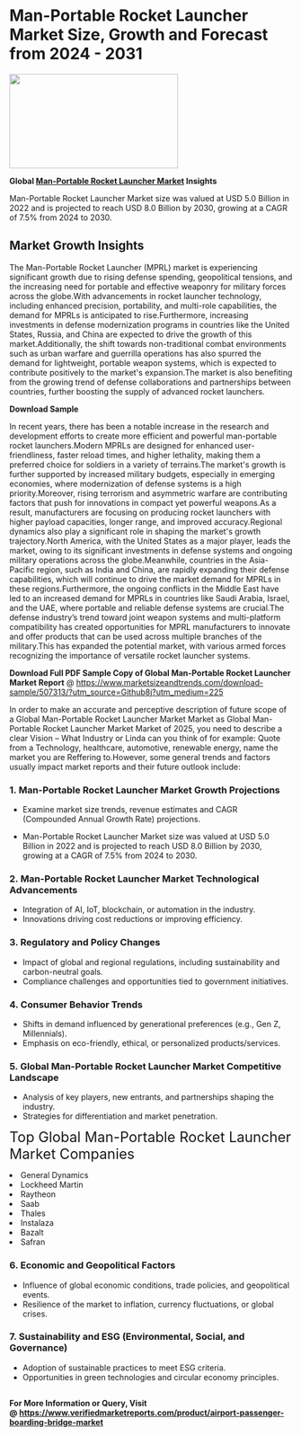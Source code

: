 <H1>Man-Portable Rocket Launcher Market Size, Growth and Forecast from 2024 - 2031</H1><img class="aligncenter size-medium wp-image-584254" src="https://thirdeyenews.in/wp-content/uploads/2024/09/Global-Market-Research-300x168.jpeg" alt="" width="300" height="168" /><p><strong>Global&nbsp;<a href="https://www.marketsizeandtrends.com/download-sample/507313/?utm_source=Github8j?utm_medium=225">Man-Portable Rocket Launcher Market</a> Insights</strong></p><p>Man-Portable Rocket Launcher Market size was valued at USD 5.0 Billion in 2022 and is projected to reach USD 8.0 Billion by 2030, growing at a CAGR of 7.5% from 2024 to 2030.</p><p><h2>Market Growth Insights</h2> <p>The Man-Portable Rocket Launcher (MPRL) market is experiencing significant growth due to rising defense spending, geopolitical tensions, and the increasing need for portable and effective weaponry for military forces across the globe.With advancements in rocket launcher technology, including enhanced precision, portability, and multi-role capabilities, the demand for MPRLs is anticipated to rise.Furthermore, increasing investments in defense modernization programs in countries like the United States, Russia, and China are expected to drive the growth of this market.Additionally, the shift towards non-traditional combat environments such as urban warfare and guerrilla operations has also spurred the demand for lightweight, portable weapon systems, which is expected to contribute positively to the market's expansion.The market is also benefiting from the growing trend of defense collaborations and partnerships between countries, further boosting the supply of advanced rocket launchers.</p> <p><strong>Download Sample</strong></p> <p>In recent years, there has been a notable increase in the research and development efforts to create more efficient and powerful man-portable rocket launchers.Modern MPRLs are designed for enhanced user-friendliness, faster reload times, and higher lethality, making them a preferred choice for soldiers in a variety of terrains.The market's growth is further supported by increased military budgets, especially in emerging economies, where modernization of defense systems is a high priority.Moreover, rising terrorism and asymmetric warfare are contributing factors that push for innovations in compact yet powerful weapons.As a result, manufacturers are focusing on producing rocket launchers with higher payload capacities, longer range, and improved accuracy.Regional dynamics also play a significant role in shaping the market's growth trajectory.North America, with the United States as a major player, leads the market, owing to its significant investments in defense systems and ongoing military operations across the globe.Meanwhile, countries in the Asia-Pacific region, such as India and China, are rapidly expanding their defense capabilities, which will continue to drive the market demand for MPRLs in these regions.Furthermore, the ongoing conflicts in the Middle East have led to an increased demand for MPRLs in countries like Saudi Arabia, Israel, and the UAE, where portable and reliable defense systems are crucial.The defense industry’s trend toward joint weapon systems and multi-platform compatibility has created opportunities for MPRL manufacturers to innovate and offer products that can be used across multiple branches of the military.This has expanded the potential market, with various armed forces recognizing the importance of versatile rocket launcher systems.<p><span class=""><strong>Download Full PDF Sample Copy of Global Man-Portable Rocket Launcher Market Report</strong> @ <a href="https://www.marketsizeandtrends.com/download-sample/507313/?utm_source=Github8j?utm_medium=225" target="_blank">https://www.marketsizeandtrends.com/download-sample/507313/?utm_source=Github8j?utm_medium=225</a></span></p><p>In order to make an accurate and perceptive description of future scope of a Global&nbsp;Man-Portable Rocket Launcher Market Market as Global&nbsp;Man-Portable Rocket Launcher Market Market of 2025, you need to describe a clear Vision &ndash; What Industry or Linda can you think of for example: Quote from a Technology, healthcare, automotive, renewable energy, name the market you are Reffering to.However, some general trends and factors usually impact market reports and their future outlook include:</p><h3>1.&nbsp;<strong>Man-Portable Rocket Launcher Market Growth Projections</strong></h3><ul><li>Examine market size trends, revenue estimates and CAGR (Compounded Annual Growth Rate) projections.</li><li><p>Man-Portable Rocket Launcher Market size was valued at USD 5.0 Billion in 2022 and is projected to reach USD 8.0 Billion by 2030, growing at a CAGR of 7.5% from 2024 to 2030.</p></li></ul><h3>2.&nbsp;<strong>Man-Portable Rocket Launcher Market Technological Advancements</strong></h3><ul><li>Integration of AI, IoT, blockchain, or automation in the industry.</li><li>Innovations driving cost reductions or improving efficiency.</li></ul><h3>3.&nbsp;<strong>Regulatory and Policy Changes</strong></h3><ul><li>Impact of global and regional regulations, including sustainability and carbon-neutral goals.</li><li>Compliance challenges and opportunities tied to government initiatives.</li></ul><h3>4.&nbsp;<strong>Consumer Behavior Trends</strong></h3><ul><li>Shifts in demand influenced by generational preferences (e.g., Gen Z, Millennials).</li><li>Emphasis on eco-friendly, ethical, or personalized products/services.</li></ul><h3>5.&nbsp;<strong>Global Man-Portable Rocket Launcher Market Competitive Landscape</strong></h3><ul><li>Analysis of key players, new entrants, and partnerships shaping the industry.</li><li>Strategies for differentiation and market penetration.</li></ul><p data-pm-slice="1 1 []"><span style="color: inherit; font-family: inherit; font-size: 25px;">Top Global Man-Portable Rocket Launcher Market Companies</span></p><div class="" data-test-id=""><p><li>General Dynamics</li><li> Lockheed Martin</li><li> Raytheon</li><li> Saab</li><li> Thales</li><li> Instalaza</li><li> Bazalt</li><li> Safran</li></p></div><h3>6.&nbsp;<strong>Economic and Geopolitical Factors</strong></h3><ul><li>Influence of global economic conditions, trade policies, and geopolitical events.</li><li>Resilience of the market to inflation, currency fluctuations, or global crises.</li></ul><h3>7.&nbsp;<strong>Sustainability and ESG (Environmental, Social, and Governance)</strong></h3><ul><li>Adoption of sustainable practices to meet ESG criteria.</li><li>Opportunities in green technologies and circular economy principles.</li></ul><h2><strong style="font-size: 14px;">For More Information or Query, Visit @&nbsp;</strong><a style="background-color: #ffffff; font-size: 14px;" href="https://www.marketsizeandtrends.com/report/man-portable-rocket-launcher-market/" target="_blank">https://www.verifiedmarketreports.com/product/airport-passenger-boarding-bridge-market</a></h2>
